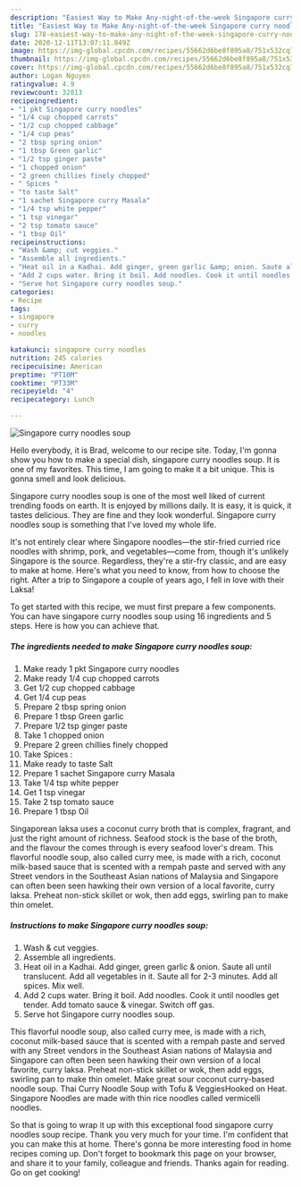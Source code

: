 ```yaml
---
description: "Easiest Way to Make Any-night-of-the-week Singapore curry noodles soup"
title: "Easiest Way to Make Any-night-of-the-week Singapore curry noodles soup"
slug: 178-easiest-way-to-make-any-night-of-the-week-singapore-curry-noodles-soup
date: 2020-12-11T13:07:11.849Z
image: https://img-global.cpcdn.com/recipes/55662d6be8f895a8/751x532cq70/singapore-curry-noodles-soup-recipe-main-photo.jpg
thumbnail: https://img-global.cpcdn.com/recipes/55662d6be8f895a8/751x532cq70/singapore-curry-noodles-soup-recipe-main-photo.jpg
cover: https://img-global.cpcdn.com/recipes/55662d6be8f895a8/751x532cq70/singapore-curry-noodles-soup-recipe-main-photo.jpg
author: Logan Nguyen
ratingvalue: 4.9
reviewcount: 32813
recipeingredient:
- "1 pkt Singapore curry noodles"
- "1/4 cup chopped carrots"
- "1/2 cup chopped cabbage"
- "1/4 cup peas"
- "2 tbsp spring onion"
- "1 tbsp Green garlic"
- "1/2 tsp ginger paste"
- "1 chopped onion"
- "2 green chillies finely chopped"
- " Spices "
- "to taste Salt"
- "1 sachet Singapore curry Masala"
- "1/4 tsp white pepper"
- "1 tsp vinegar"
- "2 tsp tomato sauce"
- "1 tbsp Oil"
recipeinstructions:
- "Wash &amp; cut veggies."
- "Assemble all ingredients."
- "Heat oil in a Kadhai. Add ginger, green garlic &amp; onion. Saute all until translucent. Add all vegetables in it. Saute all for 2-3 minutes. Add all spices. Mix well."
- "Add 2 cups water. Bring it boil. Add noodles. Cook it until noodles get tender. Add tomato sauce &amp; vinegar. Switch off gas."
- "Serve hot Singapore curry noodles soup."
categories:
- Recipe
tags:
- singapore
- curry
- noodles

katakunci: singapore curry noodles 
nutrition: 245 calories
recipecuisine: American
preptime: "PT10M"
cooktime: "PT33M"
recipeyield: "4"
recipecategory: Lunch

---
```



![Singapore curry noodles soup](https://img-global.cpcdn.com/recipes/55662d6be8f895a8/751x532cq70/singapore-curry-noodles-soup-recipe-main-photo.jpg)

Hello everybody, it is Brad, welcome to our recipe site. Today, I'm gonna show you how to make a special dish, singapore curry noodles soup. It is one of my favorites. This time, I am going to make it a bit unique. This is gonna smell and look delicious.

Singapore curry noodles soup is one of the most well liked of current trending foods on earth. It is enjoyed by millions daily. It is easy, it is quick, it tastes delicious. They are fine and they look wonderful. Singapore curry noodles soup is something that I've loved my whole life.

It&#39;s not entirely clear where Singapore noodles—the stir-fried curried rice noodles with shrimp, pork, and vegetables—come from, though it&#39;s unlikely Singapore is the source. Regardless, they&#39;re a stir-fry classic, and are easy to make at home. Here&#39;s what you need to know, from how to choose the right. After a trip to Singapore a couple of years ago, I fell in love with their Laksa!


To get started with this recipe, we must first prepare a few components. You can have singapore curry noodles soup using 16 ingredients and 5 steps. Here is how you can achieve that.

<!--inarticleads1-->

##### The ingredients needed to make Singapore curry noodles soup:

1. Make ready 1 pkt Singapore curry noodles
1. Make ready 1/4 cup chopped carrots
1. Get 1/2 cup chopped cabbage
1. Get 1/4 cup peas
1. Prepare 2 tbsp spring onion
1. Prepare 1 tbsp Green garlic
1. Prepare 1/2 tsp ginger paste
1. Take 1 chopped onion
1. Prepare 2 green chillies finely chopped
1. Take  Spices :
1. Make ready to taste Salt
1. Prepare 1 sachet Singapore curry Masala
1. Take 1/4 tsp white pepper
1. Get 1 tsp vinegar
1. Take 2 tsp tomato sauce
1. Prepare 1 tbsp Oil


Singaporean laksa uses a coconut curry broth that is complex, fragrant, and just the right amount of richness. Seafood stock is the base of the broth, and the flavour the comes through is every seafood lover&#39;s dream. This flavorful noodle soup, also called curry mee, is made with a rich, coconut milk-based sauce that is scented with a rempah paste and served with any Street vendors in the Southeast Asian nations of Malaysia and Singapore can often been seen hawking their own version of a local favorite, curry laksa. Preheat non-stick skillet or wok, then add eggs, swirling pan to make thin omelet. 

<!--inarticleads2-->

##### Instructions to make Singapore curry noodles soup:

1. Wash &amp; cut veggies.
1. Assemble all ingredients.
1. Heat oil in a Kadhai. Add ginger, green garlic &amp; onion. Saute all until translucent. Add all vegetables in it. Saute all for 2-3 minutes. Add all spices. Mix well.
1. Add 2 cups water. Bring it boil. Add noodles. Cook it until noodles get tender. Add tomato sauce &amp; vinegar. Switch off gas.
1. Serve hot Singapore curry noodles soup.


This flavorful noodle soup, also called curry mee, is made with a rich, coconut milk-based sauce that is scented with a rempah paste and served with any Street vendors in the Southeast Asian nations of Malaysia and Singapore can often been seen hawking their own version of a local favorite, curry laksa. Preheat non-stick skillet or wok, then add eggs, swirling pan to make thin omelet. Make great sour coconut curry-based noodle soup. Thai Curry Noodle Soup with Tofu &amp; VeggiesHooked on Heat. Singapore Noodles are made with thin rice noodles called vermicelli noodles. 

So that is going to wrap it up with this exceptional food singapore curry noodles soup recipe. Thank you very much for your time. I'm confident that you can make this at home. There's gonna be more interesting food in home recipes coming up. Don't forget to bookmark this page on your browser, and share it to your family, colleague and friends. Thanks again for reading. Go on get cooking!
